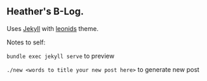 ## Heather's B-Log. 

Uses [Jekyll](https://jekyllrb.com) with [leonids](https://github.com/renyuanz/leonids) theme.

Notes to self:

`bundle exec jekyll serve` to preview

`./new <words to title your new post here>` to generate new post
